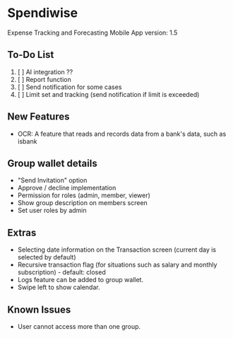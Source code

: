# Spendiwise

Expense Tracking and Forecasting Mobile App
version: 1.5

## To-Do List
1. [ ] AI integration ?? 
2. [ ] Report function
3. [ ] Send notification for some cases
4. [ ] Limit set and tracking (send notification if limit is exceeded)

## New Features
- OCR: A feature that reads and records data from a bank's data, such as isbank

## Group wallet details
- "Send Invitation" option
- Approve / decline implementation
- Permission for roles (admin, member, viewer)
- Show group description on members screen
- Set user roles by admin

## Extras
- Selecting date information on the Transaction screen (current day is selected by default)
- Recursive transaction flag (for situations such as salary and monthly subscription) - default: closed
- Logs feature can be added to group wallet.
- Swipe left to show calendar.

## Known Issues
- User cannot access more than one group.